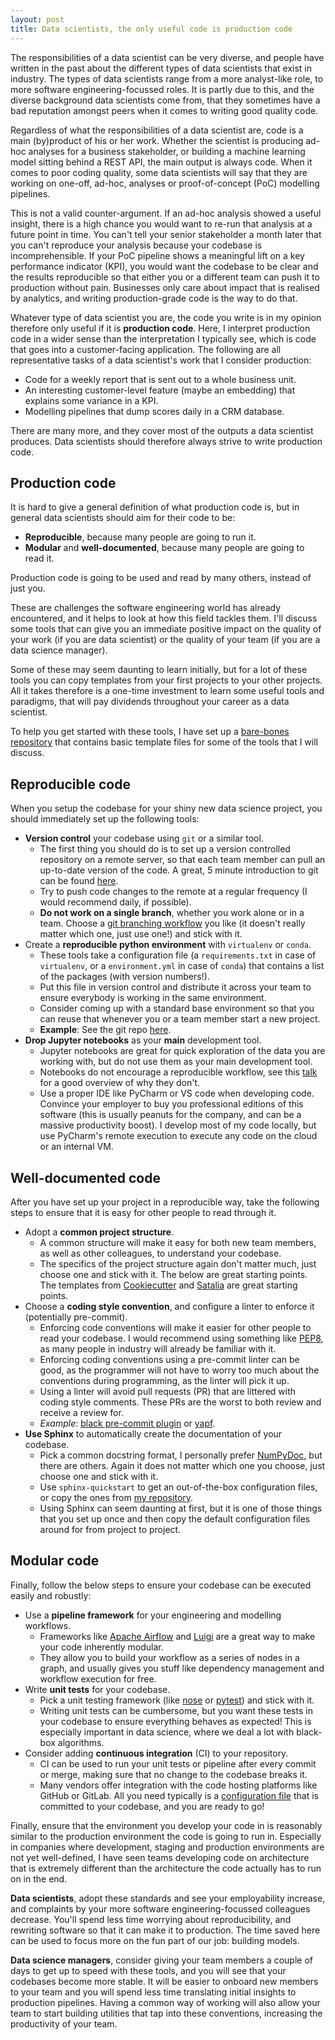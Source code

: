 ```yaml
---
layout: post
title: Data scientists, the only useful code is production code
---
```


The responsibilities of a data scientist can be very diverse, and people have written in the past about the different types of data scientists that exist in industry. The types of data scientists range from a more analyst-like role, to more software engineering-focussed roles. It is partly due to this, and the diverse background data scientists come from, that they sometimes have a bad reputation amongst peers when it comes to writing good quality code.

Regardless of what the responsibilities of a data scientist are, code is a main (by)product of his or her work. Whether the scientist is producing ad-hoc analyses for a business stakeholder, or building a machine learning model sitting behind a REST API, the main output is always code. When it comes to poor coding quality, some data scientists will say that they are working on one-off, ad-hoc, analyses or proof-of-concept (PoC) modelling pipelines.

This is not a valid counter-argument. If an ad-hoc analysis showed a useful insight, there is a high chance you would want to re-run that analysis at a future point in time. You can't tell your senior stakeholder a month later that you can't reproduce your analysis because your codebase is incomprehensible. If your PoC pipeline shows a meaningful lift on a key performance indicator (KPI), you would want the codebase to be clear and the results reproducible so that either you or a different team can push it to production without pain. Businesses only care about impact that is realised by analytics, and writing production-grade code is the way to do that.

<!--excerpt-->

Whatever type of data scientist you are, the code you write is in my opinion therefore only useful if it is **production code**. Here, I interpret production code in a wider sense than the interpretation I typically see, which is code that goes into a customer-facing application. The following are all representative tasks of a data scientist's work that I consider production:

  - Code for a weekly report that is sent out to a whole business unit.
  - An interesting customer-level feature (maybe an embedding) that explains some variance in a KPI.
  - Modelling pipelines that dump scores daily in a CRM database.

There are many more, and they cover most of the outputs a data scientist produces. Data scientists should therefore always strive to write production code.

## Production code

It is hard to give a general definition of what production code is, but in general data scientists should aim for their code to be:

  - **Reproducible**, because many people are going to run it.
  - **Modular** and **well-documented**, because many people are going to read it.

Production code is going to be used and read by many others, instead of just you.

These are challenges the software engineering world has already encountered, and it helps to look at how this field tackles them. I'll discuss some tools that can give you an immediate positive impact on the quality of your work (if you are data scientist) or the quality of your team (if you are a data science manager).

Some of these may seem daunting to learn initially, but for a lot of these tools you can copy templates from your first projects to your other projects. All it takes therefore is a one-time investment to learn some useful tools and paradigms, that will pay dividends throughout your career as a data scientist.

To help you get started with these tools, I have set up a [bare-bones repository](https://github.com/thuijskens/production-tools) that contains basic template files for some of the tools that I will discuss.

## Reproducible code

When you setup the codebase for your shiny new data science project, you should immediately set up the following tools:

- **Version control** your codebase using `git` or a similar tool.
  - The first thing you should do is to set up a version controlled repository on a remote server, so that each team member can pull an up-to-date version of the code. A great, 5 minute introduction to git can be found [here](http://rogerdudler.github.io/git-guide/).
  - Try to push code changes to the remote at a regular frequency (I would recommend daily, if possible).
  - **Do not work on a single branch**, whether you work alone or in a team. Choose a [git branching workflow](https://www.atlassian.com/git/tutorials/comparing-workflows) you like (it doesn't really matter which one, just use one!) and stick with it.
- Create a **reproducible python environment** with `virtualenv` or `conda`.
  - These tools take a configuration file (a `requirements.txt` in case of `virtualenv`, or a `environment.yml` in case of `conda`) that contains a list of the packages (with version numbers!).
  - Put this file in version control and distribute it across your team to ensure everybody is working in the same environment.
  - Consider coming up with a standard base environment so that you can reuse that whenever you or a team member start a new project.
  - **Example**: See the git repo [here](https://github.com/thuijskens/production-tools/blob/master/requirements.txt).
- **Drop Jupyter notebooks** as your **main** development tool.
  - Jupyter notebooks are great for quick exploration of the data you are working with, but do not use them as your main development tool.
  - Notebooks do not encourage a reproducible workflow, see this [talk](https://docs.google.com/presentation/d/1n2RlMdmv1p25Xy5thJUhkKGvjtV-dkAIsUXP-AL4ffI/edit#slide=id.g362da58057_0_1) for a good overview of why they don't.
  - Use a proper IDE like PyCharm or VS code when developing code. Convince your employer to buy you professional editions of this software (this is usually peanuts for the company, and can be a massive productivity boost). I develop most of my code locally, but use PyCharm's remote execution to execute any code on the cloud or an internal VM.

## Well-documented code

After you have set up your project in a reproducible way, take the following steps to ensure that it is easy for other people to read through it.

- Adopt a **common project structure**.
  - A common structure will make it easy for both new team members, as well as other colleagues, to understand your codebase.
  - The specifics of the project structure again don't matter much, just choose one and stick with it. The below are great starting points. The templates from [Cookiecutter](http://drivendata.github.io/cookiecutter-data-science/) and [Satalia](https://github.com/Satalia/production-data-science) are great starting points.
- Choose a **coding style convention**, and configure a linter to enforce it (potentially pre-commit).
  - Enforcing code conventions will make it easier for other people to read your codebase. I would recommend using something like [PEP8](https://www.python.org/dev/peps/pep-0008/), as many people in industry will already be familiar with it.
  - Enforcing coding conventions using a pre-commit linter can be good, as the programmer will not have to worry too much about the conventions during programming, as the linter will pick it up.
  - Using a linter will avoid pull requests (PR) that are littered with coding style comments. These PRs are the worst to both review and receive a review for.
  - *Example*: [black pre-commit plugin](https://github.com/ambv/black) or [yapf](https://github.com/google/yapf).
- **Use Sphinx** to automatically create the documentation of your codebase.
  - Pick a common docstring format, I personally prefer [NumPyDoc](https://github.com/numpy/numpydoc), but there are others. Again it does not matter which one you choose, just choose one and stick with it.
  - Use `sphinx-quickstart` to get an out-of-the-box configuration files, or copy the ones from [my repository](https://github.com/thuijskens/production-tools/tree/master/docs).
  - Using Sphinx can seem daunting at first, but it is one of those things that you set up once and then copy the default configuration files around for from project to project.

## Modular code

Finally, follow the below steps to ensure your codebase can be executed easily and robustly:

- Use a **pipeline framework** for your engineering and modelling workflows.
  - Frameworks like [Apache Airflow](https://airflow.apache.org/) and [Luigi](https://luigi.readthedocs.io/en/stable/) are a great way to make your code inherently modular.
  - They allow you to build your workflow as a series of nodes in a graph, and usually gives you stuff like dependency management and workflow execution for free.
- Write **unit tests** for your codebase.
  - Pick a unit testing framework (like [nose](https://nose.readthedocs.io/en/latest/) or [pytest](https://docs.pytest.org/en/latest/)) and stick with it.
  - Writing unit tests can be cumbersome, but you want these tests in your codebase to ensure everything behaves as expected! This is especially important in data science, where we deal a lot with black-box algorithms.
- Consider adding **continuous integration** (CI) to your repository.
  - CI can be used to run your unit tests or pipeline after every commit or merge, making sure that no change to the codebase breaks it.
  - Many vendors offer integration with the code hosting platforms like GitHub or GitLab. All you need typically is a [configuration file](https://github.com/thuijskens/production-tools/blob/master/.circleci/config.yml) that is committed to your codebase, and you are ready to go!

Finally, ensure that the environment you develop your code in is reasonably similar to the production environment the code is going to run in. Especially in companies where development, staging and production environments are not yet well-defined, I have seen teams developing code on architecture that is extremely different than the architecture the code actually has to run on in the end.

**Data scientists**, adopt these standards and see your employability increase, and complaints by your more software engineering-focussed colleagues decrease. You'll spend less time worrying about reproducibility, and rewriting software so that it can make it to production. The time saved here can be used to focus more on the fun part of our job: building models.

**Data science managers**, consider giving your team members a couple of days to get up to speed with these tools, and you will see that your codebases become more stable. It will be easier to onboard new members to your team and you will spend less time translating initial insights to production pipelines. Having a common way of working will also allow your team to start building utilities that tap into these conventions, increasing the productivity of your team.
